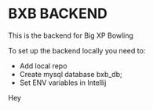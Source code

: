 # BXB BACKEND

This is the backend for Big XP Bowling

To set up the backend locally you need to:

- Add local repo
- Create mysql database bxb_db;
- Set ENV variables in Intellij

Hey


